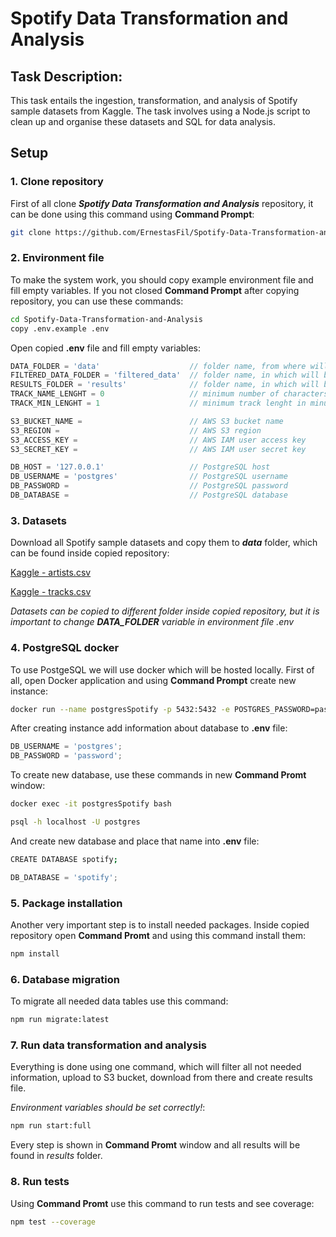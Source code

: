 # Spotify Data Transformation and Analysis

## Task Description:

This task entails the ingestion, transformation, and analysis of Spotify sample
datasets from Kaggle. The task involves using a Node.js script to clean up and organise these
datasets and SQL for data analysis.

## Setup

### 1. Clone repository

First of all clone **_Spotify Data Transformation and Analysis_** repository, it can be done using this command using **Command Prompt**:

```bash
git clone https://github.com/ErnestasFil/Spotify-Data-Transformation-and-Analysis.git
```

### 2. Environment file

To make the system work, you should copy example environment file and fill empty variables. If you not closed **Command Prompt** after copying repository, you can use these commands:

```bash
cd Spotify-Data-Transformation-and-Analysis
copy .env.example .env
```

Open copied **.env** file and fill empty variables:

```ts
DATA_FOLDER = 'data'                    // folder name, from where will be taken datasets
FILTERED_DATA_FOLDER = 'filtered_data'  // folder name, in which will be saved files from S3
RESULTS_FOLDER = 'results'              // folder name, in which will be saved results after analysis
TRACK_NAME_LENGHT = 0                   // minimum number of characters in a name to remove a track
TRACK_MIN_LENGHT = 1                    // minimum track lenght in minutes

S3_BUCKET_NAME =                        // AWS S3 bucket name
S3_REGION =                             // AWS S3 region
S3_ACCESS_KEY =                         // AWS IAM user access key
S3_SECRET_KEY =                         // AWS IAM user secret key

DB_HOST = '127.0.0.1'                   // PostgreSQL host
DB_USERNAME = 'postgres'                // PostgreSQL username
DB_PASSWORD =                           // PostgreSQL password
DB_DATABASE =                           // PostgreSQL database
```

### 3. Datasets

Download all Spotify sample datasets and copy them to **_data_** folder, which can be found inside copied repository:

[Kaggle - artists.csv](https://www.kaggle.com/datasets/yamaerenay/spotify-dataset-19212020-600k-tracks?select=artists.csv)

[Kaggle - tracks.csv](https://www.kaggle.com/datasets/yamaerenay/spotify-dataset-19212020-600k-tracks?select=tracks.csv)

_Datasets can be copied to different folder inside copied repository, but it is important to change_ **_DATA_FOLDER_** _variable in environment file .env_

### 4. PostgreSQL docker

To use PostgeSQL we will use docker which will be hosted locally. First of all, open Docker application and using **Command Prompt** create new instance:

```bash
docker run --name postgresSpotify -p 5432:5432 -e POSTGRES_PASSWORD=password postgres
```

After creating instance add information about database to **.env** file:

```ts
DB_USERNAME = 'postgres';
DB_PASSWORD = 'password';
```

To create new database, use these commands in new **Command Promt** window:

```bash
docker exec -it postgresSpotify bash
```

```bash
psql -h localhost -U postgres
```

And create new database and place that name into **.env** file:

```bash
CREATE DATABASE spotify;
```

```ts
DB_DATABASE = 'spotify';
```

### 5. Package installation

Another very important step is to install needed packages. Inside copied repository open **Command Promt** and using this command install them:

```bash
npm install
```

### 6. Database migration

To migrate all needed data tables use this command:

```bash
npm run migrate:latest
```

### 7. Run data transformation and analysis

Everything is done using one command, which will filter all not needed information, upload to S3 bucket, download from there and create results file.

_Environment variables should be set correctly!_:

```bash
npm run start:full
```

Every step is shown in **Command Promt** window and all results will be found in _results_ folder.

### 8. Run tests

Using **Command Promt** use this command to run tests and see coverage:

```bash
npm test --coverage
```
